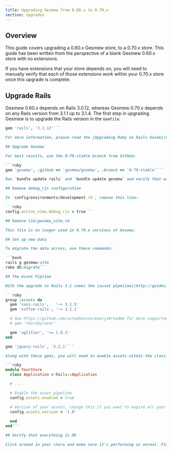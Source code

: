 ```yaml
---
title: Upgrading Gesmew from 0.60.x to 0.70.x
section: upgrades
---
```


## Overview

This guide covers upgrading a 0.60.x Gesmew store, to a 0.70.x store. This
guide has been written from the perspective of a blank Gesmew 0.60.x store with
no extensions.

If you have extensions that your store depends on, you will need to manually
verify that each of those extensions work within your 0.70.x store once this
upgrade is complete.

## Upgrade Rails

Gesmew 0.60.x depends on Rails 3.0.12, whereas Gesmew 0.70.x depends on any Rails
version from 3.1.1 up to 3.1.4. The first step in upgrading Gesmew is to
upgrade the Rails version in the `Gemfile`:

```ruby
gem 'rails', '3.1.12'```

For more information, please read the [Upgrading Ruby on Rails Guide](http://guides.rubyonrails.org/upgrading_ruby_on_rails.html#upgrading-from-rails-3-0-to-rails-3-1).

## Upgrade Gesmew

For best results, use the 0-70-stable branch from GitHub:

```ruby
gem 'gesmew', :github => 'gesmew/gesmew', :branch => '0-70-stable'```

Run `bundle update rails` and `bundle update gesmew` and verify that was successful.

## Remove debug_rjs configuration

In `config/environments/development.rb`, remove this line:

```ruby
config.action_view.debug_rjs = true```

## Remove lib/gesmew_site.rb

This file is no longer used in 0.70.x versions of Gesmew.

## Set up new data

To migrate the data across, use these commands:

```bash
rails g gesmew:site
rake db:migrate```

## The Asset Pipline

With the upgrade to Rails 3.1 comes the [asset pipeline](http://guides.rubyonrails.org/asset_pipeline.html). You need to add these gems to your Gemfile in order to support Gesmew's assets being served:

```ruby
group :assets do
  gem 'sass-rails',   '~> 3.1.5'
  gem 'coffee-rails', '~> 3.1.1'

  # See https://github.com/sstephenson/execjs#readme for more supported runtimes
  # gem 'therubyracer'

  gem 'uglifier', '>= 1.0.3'
end

gem 'jquery-rails', '2.2.1'```

Along with these gems, you will need to enable assets within the class definition inside `config/application.rb`:

```ruby
module YourStore
  class Application < Rails::Application

  # ...

  # Enable the asset pipeline
  config.assets.enabled = true

  # Version of your assets, change this if you want to expire all your assets
  config.assets.version = '1.0'
  
  end
end```

## Verify that everything is OK

Click around in your store and make sure it's performing as normal. Fix any deprecation warnings you see.
